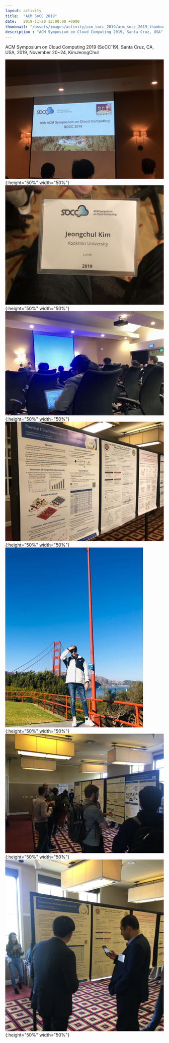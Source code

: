 ```yaml
---
layout: activity
title:  "ACM SoCC 2019"
date:   2019-11-20 12:00:00 +0900
thumbnail: "/assets/images/activity/acm_socc_2019/acm_socc_2019_thumbnail.jpg"
description : "ACM Symposium on Cloud Computing 2019, Santa Cruz, USA"
---
```


ACM Symposium on Cloud Computing 2019 (SoCC`19), Santa Cruz, CA, USA, 2019, November 20~24, KimJeongChul

![](/assets/images/activity/acm_socc_2019/acm_socc_2019_1.JPEG){:height="50%" width="50%"}
![](/assets/images/activity/acm_socc_2019/acm_socc_2019_2.JPEG){:height="50%" width="50%"}
![](/assets/images/activity/acm_socc_2019/acm_socc_2019_3.jpeg){:height="50%" width="50%"}
![](/assets/images/activity/acm_socc_2019/acm_socc_2019_4.JPEG){:height="50%" width="50%"}
![](/assets/images/activity/acm_socc_2019/acm_socc_2019_5.JPG){:height="50%" width="50%"}
![](/assets/images/activity/acm_socc_2019/acm_socc_2019_6.JPG){:height="50%" width="50%"}
![](/assets/images/activity/acm_socc_2019/acm_socc_2019_7.jpg){:height="50%" width="50%"}

